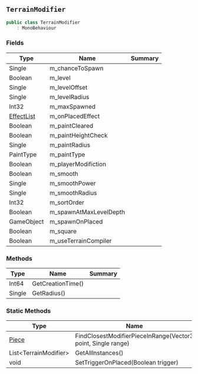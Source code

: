 ## `TerrainModifier`

```csharp
public class TerrainModifier
    : MonoBehaviour
```

### Fields

| Type | Name | Summary | 
| --- | --- | --- | 
| Single | m_chanceToSpawn |  | 
| Boolean | m_level |  | 
| Single | m_levelOffset |  | 
| Single | m_levelRadius |  | 
| Int32 | m_maxSpawned |  | 
| [EffectList](./EffectList.md) | m_onPlacedEffect |  | 
| Boolean | m_paintCleared |  | 
| Boolean | m_paintHeightCheck |  | 
| Single | m_paintRadius |  | 
| PaintType | m_paintType |  | 
| Boolean | m_playerModifiction |  | 
| Boolean | m_smooth |  | 
| Single | m_smoothPower |  | 
| Single | m_smoothRadius |  | 
| Int32 | m_sortOrder |  | 
| Boolean | m_spawnAtMaxLevelDepth |  | 
| GameObject | m_spawnOnPlaced |  | 
| Boolean | m_square |  | 
| Boolean | m_useTerrainCompiler |  | 


### Methods

| Type | Name | Summary | 
| --- | --- | --- | 
| Int64 | GetCreationTime() |  | 
| Single | GetRadius() |  | 


### Static Methods

| Type | Name | Summary | 
| --- | --- | --- | 
| [Piece](./Piece.md) | FindClosestModifierPieceInRange(Vector3 point, Single range) |  | 
| List&lt;TerrainModifier&gt; | GetAllInstances() |  | 
| void | SetTriggerOnPlaced(Boolean trigger) |  | 


